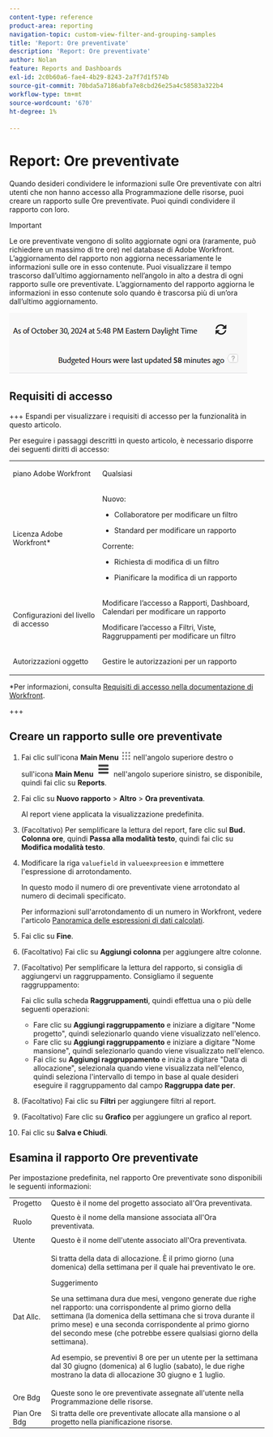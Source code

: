 ```yaml
---
content-type: reference
product-area: reporting
navigation-topic: custom-view-filter-and-grouping-samples
title: 'Report: Ore preventivate'
description: 'Report: Ore preventivate'
author: Nolan
feature: Reports and Dashboards
exl-id: 2c0b60a6-fae4-4b29-8243-2a7f7d1f574b
source-git-commit: 70bda5a7186abfa7e8cbd26e25a4c58583a322b4
workflow-type: tm+mt
source-wordcount: '670'
ht-degree: 1%

---
```


# Report: Ore preventivate

<!--Audited: 10/2024-->

<!--
<p data-mc-conditions="QuicksilverOrClassic.Draft mode">(NOTE: From&nbsp;Alina: This is my article, but since it's about building a report, it is in the Reporting section. Please don't remove it -it's linked to Resource Management and it is super important.) </p>
-->

Quando desideri condividere le informazioni sulle Ore preventivate con altri utenti che non hanno accesso alla Programmazione delle risorse, puoi creare un rapporto sulle Ore preventivate. Puoi quindi condividere il rapporto con loro.

>[!IMPORTANT]
>
>Le ore preventivate vengono di solito aggiornate ogni ora (raramente, può richiedere un massimo di tre ore) nel database di Adobe Workfront. L’aggiornamento del rapporto non aggiorna necessariamente le informazioni sulle ore in esso contenute. Puoi visualizzare il tempo trascorso dall’ultimo aggiornamento nell’angolo in alto a destra di ogni rapporto sulle ore preventivate. L’aggiornamento del rapporto aggiorna le informazioni in esso contenute solo quando è trascorsa più di un’ora dall’ultimo aggiornamento.
>
>![Avviso sincronizzazione ore report preventivate](assets/budgeted-hour-report-time-sync-warning-350x74.png)

## Requisiti di accesso

+++ Espandi per visualizzare i requisiti di accesso per la funzionalità in questo articolo.

Per eseguire i passaggi descritti in questo articolo, è necessario disporre dei seguenti diritti di accesso:

<table style="table-layout:auto"> 
 <col> 
 <col> 
 <tbody> 
  <tr> 
   <td role="rowheader">piano Adobe Workfront</td> 
   <td> <p>Qualsiasi</p> </td> 
  </tr> 
  <tr> 
   <td role="rowheader">Licenza Adobe Workfront*</td> 
   <td> 
    <p>Nuovo:</p>
   <ul><li><p>Collaboratore per modificare un filtro </p></li>
   <li><p>Standard per modificare un rapporto</p></li> </ul>

<p>Corrente:</p>
   <ul><li><p>Richiesta di modifica di un filtro </p></li>
   <li><p>Pianificare la modifica di un rapporto</p></li> </ul></td> 
  </tr> 
  <tr> 
   <td role="rowheader">Configurazioni del livello di accesso</td> 
   <td> <p>Modificare l’accesso a Rapporti, Dashboard, Calendari per modificare un rapporto</p> <p>Modificare l’accesso a Filtri, Viste, Raggruppamenti per modificare un filtro</p> </td> 
  </tr> 
  <tr> 
   <td role="rowheader">Autorizzazioni oggetto</td> 
   <td> <p>Gestire le autorizzazioni per un rapporto</p>  </td> 
  </tr> 
 </tbody> 
</table>

*Per informazioni, consulta [Requisiti di accesso nella documentazione di Workfront](/help/quicksilver/administration-and-setup/add-users/access-levels-and-object-permissions/access-level-requirements-in-documentation.md).

+++

## Creare un rapporto sulle ore preventivate

1. Fai clic sull&#39;icona **Main Menu** ![Main Menu icon](assets/main-menu-icon.png) nell&#39;angolo superiore destro o sull&#39;icona **Main Menu** ![Main Menu lines](assets/lines-main-menu.png) nell&#39;angolo superiore sinistro, se disponibile, quindi fai clic su **Reports**.

1. Fai clic su **Nuovo rapporto** > **Altro** > **Ora preventivata**.

   Al report viene applicata la visualizzazione predefinita.

1. (Facoltativo) Per semplificare la lettura del report, fare clic sul **Bud. Colonna ore**, quindi **Passa alla modalità testo**, quindi fai clic su **Modifica modalità testo**.
1. Modificare la riga `valuefield` in `valueexpreesion` e immettere l&#39;espressione di arrotondamento.

   In questo modo il numero di ore preventivate viene arrotondato al numero di decimali specificato.

   Per informazioni sull&#39;arrotondamento di un numero in Workfront, vedere l&#39;articolo [Panoramica delle espressioni di dati calcolati](../../../reports-and-dashboards/reports/calc-cstm-data-reports/calculated-data-expressions.md).

1. Fai clic su **Fine**.
1. (Facoltativo) Fai clic su **Aggiungi colonna** per aggiungere altre colonne.
1. (Facoltativo) Per semplificare la lettura del rapporto, si consiglia di aggiungervi un raggruppamento. Consigliamo il seguente raggruppamento:

   Fai clic sulla scheda **Raggruppamenti**, quindi effettua una o più delle seguenti operazioni:

   * Fare clic su **Aggiungi raggruppamento** e iniziare a digitare &quot;Nome progetto&quot;, quindi selezionarlo quando viene visualizzato nell&#39;elenco.
   * Fare clic su **Aggiungi raggruppamento** e iniziare a digitare &quot;Nome mansione&quot;, quindi selezionarlo quando viene visualizzato nell&#39;elenco.
   * Fai clic su **Aggiungi raggruppamento** e inizia a digitare &quot;Data di allocazione&quot;, selezionala quando viene visualizzata nell&#39;elenco, quindi seleziona l&#39;intervallo di tempo in base al quale desideri eseguire il raggruppamento dal campo **Raggruppa date per**.

1. (Facoltativo) Fai clic su **Filtri** per aggiungere filtri al report.
1. (Facoltativo) Fare clic su **Grafico** per aggiungere un grafico al report.
1. Fai clic su **Salva e Chiudi**.

## Esamina il rapporto Ore preventivate

Per impostazione predefinita, nel rapporto Ore preventivate sono disponibili le seguenti informazioni:

<table style="table-layout:auto"> 
 <col> 
 <col> 
 <tbody> 
  <tr> 
   <td role="rowheader">Progetto </td> 
   <td>Questo è il nome del progetto associato all'Ora preventivata.</td> 
  </tr> 
  <tr> 
   <td role="rowheader"> <p>Ruolo</p> </td> 
   <td>Questo è il nome della mansione associata all'Ora preventivata. </td> 
  </tr> 
  <tr> 
   <td role="rowheader">Utente</td> 
   <td>Questo è il nome dell'utente associato all'Ora preventivata.</td> 
  </tr> 
  <tr> 
   <td role="rowheader">Dat Allc.</td> 
   <td> <p>Si tratta della data di allocazione. È il primo giorno (una domenica) della settimana per il quale hai preventivato le ore.</p> <p>Suggerimento  <p>Se una settimana dura due mesi, vengono generate due righe nel rapporto: una corrispondente al primo giorno della settimana (la domenica della settimana che si trova durante il primo mese) e una seconda corrispondente al primo giorno del secondo mese (che potrebbe essere qualsiasi giorno della settimana).</p> <p>Ad esempio, se preventivi 8 ore per un utente per la settimana dal 30 giugno (domenica) al 6 luglio (sabato), le due righe mostrano la data di allocazione 30 giugno e 1 luglio.</p> </p> </td> 
  </tr> 
  <tr> 
   <td role="rowheader">Ore Bdg</td> 
   <td>Queste sono le ore preventivate assegnate all'utente nella Programmazione delle risorse.</td> 
  </tr> 
  <tr> 
   <td role="rowheader">Pian Ore Bdg</td> 
   <td>Si tratta delle ore preventivate allocate alla mansione o al progetto nella pianificazione risorse.</td> 
  </tr> 
 </tbody> 
</table>
